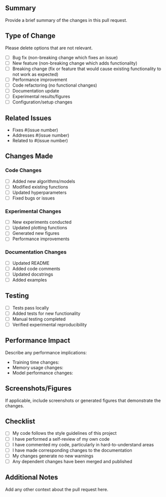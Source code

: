 ## Summary
Provide a brief summary of the changes in this pull request.

## Type of Change
Please delete options that are not relevant.

- [ ] Bug fix (non-breaking change which fixes an issue)
- [ ] New feature (non-breaking change which adds functionality)
- [ ] Breaking change (fix or feature that would cause existing functionality to not work as expected)
- [ ] Performance improvement
- [ ] Code refactoring (no functional changes)
- [ ] Documentation update
- [ ] Experimental results/figures
- [ ] Configuration/setup changes

## Related Issues
- Fixes #(issue number)
- Addresses #(issue number)
- Related to #(issue number)

## Changes Made
### Code Changes
- [ ] Added new algorithms/models
- [ ] Modified existing functions
- [ ] Updated hyperparameters
- [ ] Fixed bugs or issues

### Experimental Changes
- [ ] New experiments conducted
- [ ] Updated plotting functions
- [ ] Generated new figures
- [ ] Performance improvements

### Documentation Changes
- [ ] Updated README
- [ ] Added code comments
- [ ] Updated docstrings
- [ ] Added examples

## Testing
- [ ] Tests pass locally
- [ ] Added tests for new functionality
- [ ] Manual testing completed
- [ ] Verified experimental reproducibility

## Performance Impact
Describe any performance implications:
- Training time changes: 
- Memory usage changes:
- Model performance changes:

## Screenshots/Figures
If applicable, include screenshots or generated figures that demonstrate the changes.

## Checklist
- [ ] My code follows the style guidelines of this project
- [ ] I have performed a self-review of my own code
- [ ] I have commented my code, particularly in hard-to-understand areas
- [ ] I have made corresponding changes to the documentation
- [ ] My changes generate no new warnings
- [ ] Any dependent changes have been merged and published

## Additional Notes
Add any other context about the pull request here.
